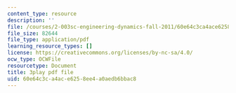 ```yaml
---
content_type: resource
description: ''
file: /courses/2-003sc-engineering-dynamics-fall-2011/60e64c3ca4ace6258ee4a0aedb6bbac8_tm51lwadMOc.pdf
file_size: 82644
file_type: application/pdf
learning_resource_types: []
license: https://creativecommons.org/licenses/by-nc-sa/4.0/
ocw_type: OCWFile
resourcetype: Document
title: 3play pdf file
uid: 60e64c3c-a4ac-e625-8ee4-a0aedb6bbac8
---
```

